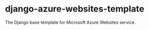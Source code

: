 django-azure-websites-template
==============================

The Django base template for Microsoft Azure Websites service.
